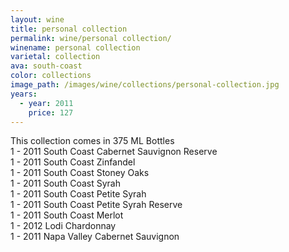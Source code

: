 ```yaml
---
layout: wine
title: personal collection
permalink: wine/personal collection/
winename: personal collection
varietal: collection
ava: south-coast
color: collections
image_path: /images/wine/collections/personal-collection.jpg
years:
  - year: 2011
    price: 127
---
```



This collection comes in 375 ML Bottles
<br>1 - 2011 South Coast Cabernet Sauvignon Reserve
<br>1 - 2011 South Coast Zinfandel
<br>1 - 2011 South Coast Stoney Oaks
<br>1 - 2011 South Coast Syrah
<br>1 - 2011 South Coast Petite Syrah
<br>1 - 2011 South Coast Petite Syrah Reserve
<br>1 - 2011 South Coast Merlot
<br>1 - 2012 Lodi Chardonnay
<br>1 - 2011 Napa Valley Cabernet Sauvignon